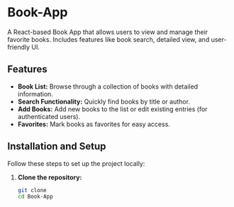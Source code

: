 
# Book-App

A React-based Book App that allows users to view and manage their favorite books. Includes features like book search, detailed view, and user-friendly UI.

## Features
- **Book List:** Browse through a collection of books with detailed information.
- **Search Functionality:** Quickly find books by title or author.
- **Add Books:** Add new books to the list or edit existing entries (for authenticated users).
- **Favorites:** Mark books as favorites for easy access.

## Installation and Setup
Follow these steps to set up the project locally:

1. **Clone the repository:**
   ```bash
   git clone 
   cd Book-App
